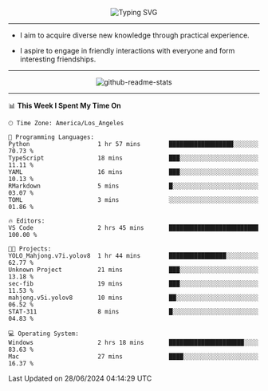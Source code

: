 <p align="center">
  <img src="https://readme-typing-svg.demolab.com?font=Fira+Code&weight=500&size=32&duration=2500&pause=1600&center=true&vCenter=true&random=false&width=1024&height=64&lines=Hi+there+%F0%9F%91%8B;I'm+delighted+you+could+make+it+here+%F0%9F%8E%89;I'm+Harry%2C+a+college+student+still+finding+my+way" alt="Typing SVG" />
</p>


---


- I aim to acquire diverse new knowledge through practical experience.

- I aspire to engage in friendly interactions with everyone and form interesting friendships.


---


<p align="center">
  <img src="https://github-readme-stats.vercel.app/api?username=Harry-Jing&show_icons=true" alt="github-readme-stats"/>
</p>


---

<!--START_SECTION:waka-->
📊 **This Week I Spent My Time On** 

```text
🕑︎ Time Zone: America/Los_Angeles

💬 Programming Languages: 
Python                   1 hr 57 mins        ██████████████████░░░░░░░   70.73 % 
TypeScript               18 mins             ███░░░░░░░░░░░░░░░░░░░░░░   11.11 % 
YAML                     16 mins             ███░░░░░░░░░░░░░░░░░░░░░░   10.13 % 
RMarkdown                5 mins              █░░░░░░░░░░░░░░░░░░░░░░░░   03.07 % 
TOML                     3 mins              ░░░░░░░░░░░░░░░░░░░░░░░░░   01.86 % 

🔥 Editors: 
VS Code                  2 hrs 45 mins       █████████████████████████   100.00 % 

🐱‍💻 Projects: 
YOLO_Mahjong.v7i.yolov8  1 hr 44 mins        ████████████████░░░░░░░░░   62.77 % 
Unknown Project          21 mins             ███░░░░░░░░░░░░░░░░░░░░░░   13.18 % 
sec-fib                  19 mins             ███░░░░░░░░░░░░░░░░░░░░░░   11.53 % 
mahjong.v5i.yolov8       10 mins             ██░░░░░░░░░░░░░░░░░░░░░░░   06.52 % 
STAT-311                 8 mins              █░░░░░░░░░░░░░░░░░░░░░░░░   04.83 % 

💻 Operating System: 
Windows                  2 hrs 18 mins       █████████████████████░░░░   83.63 % 
Mac                      27 mins             ████░░░░░░░░░░░░░░░░░░░░░   16.37 % 
```


 Last Updated on 28/06/2024 04:14:29 UTC
<!--END_SECTION:waka-->
